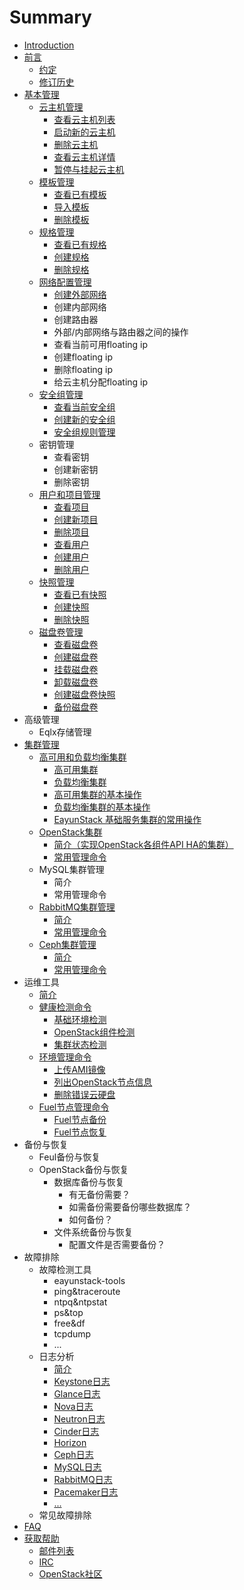 # Summary

* [Introduction](README.md)
* [前言](preface/preface.md)
   * [约定](preface/conventions.md)
   * [修订历史](preface/revision_history.md)
* [基本管理](basic_admin/basic_admin.md)
   * [云主机管理](basic_admin/instance_management/instance_management.md)
       * [查看云主机列表](basic_admin/instance_management/show_instance_list.md)
       * [启动新的云主机](basic_admin/instance_management/launch_instance.md)
       * [删除云主机](basic_admin/instance_management/delete_instance.md)
       * [查看云主机详情](basic_admin/instance_management/show_instance_detail.md)
       * [暂停与挂起云主机](basic_admin/instance_management/suspended_instance.md)
   * [模板管理](basic_admin/images_management/imange.md)
       * [查看已有模板](basic_admin/images_management/show_imange.md)
       * [导入模板](basic_admin/images_management/import_image.md)
       * [删除模板](basic_admin/images_management/delete_image.md)
   * [规格管理](basic_admin/flavors/flavors.md)
       * [查看已有规格](basic_admin/flavors/flavors_list.md)
       * [创建规格](basic_admin/flavors/flavors_create.md)
       * [删除规格](basic_admin/flavors/flavors_delete.md)
   * [网络配置管理](basic_admin/network_management/network.md)
       * [创建外部网络](basic_admin/network_management/network_create.md)
       * 创建内部网络
       * 创建路由器
       * 外部/内部网络与路由器之间的操作
       * 查看当前可用floating ip
       * 创建floating ip
       * 删除floating ip
       * 给云主机分配floating ip
   * [安全组管理](basic_admin/security_groups/security.md)
       * [查看当前安全组](basic_admin/security_groups/security_list.md)
       * [创建新的安全组](basic_admin/security_groups/security_create.md)
       * [安全组规则管理](basic_admin/security_groups/security_rule_manage.md)
   * 密钥管理
       * 查看密钥
       * 创建新密钥
       * 删除密钥
   * [用户和项目管理](basic_admin/user_project_management/user_project.md)
       * [查看项目](basic_admin/user_project_management/project_list.md)
       * [创建新项目](basic_admin/user_project_management/project_create.md)
       * [删除项目](basic_admin/user_project_management/project_delete.md)
       * [查看用户](basic_admin/user_project_management/user_list.md)
       * [创建用户](basic_admin/user_project_management/user_create.md)
       * [删除用户](basic_admin/user_project_management/user_delete.md)
   * [快照管理](basic_admin/snapshot_management/snapshot.md)
       * [查看已有快照](basic_admin/snapshot_management/snapshot_list.md)
       * [创建快照](basic_admin/snapshot_management/snapshot_create.md)
       * [删除快照](basic_admin/snapshot_management/snapshot_delete.md)
   * [磁盘卷管理](basic_admin/volumes_management/volumes.md)
       * [查看磁盘卷](basic_admin/volumes_management/volumes_list.md)
       * [创建磁盘卷](basic_admin/volumes_management/volumes_create.md)
       * [挂载磁盘卷](basic_admin/volumes_management/volumes_launch.md)
       * [卸载磁盘卷](basic_admin/volumes_management/volumes_delete_attach.md)
       * [创建磁盘卷快照](basic_admin/volumes_management/volumes_snapshot.md)
       * [备份磁盘卷](basic_admin/volumes_management/volumes_backup.md)
* 高级管理
   * Eqlx存储管理
* [集群管理](cluster_admin/cluster_admin.md)
   * [高可用和负载均衡集群](cluster_admin/ha_and_lb/introduction.md)
       * [高可用集群](cluster_admin/ha_and_lb/high_availability.md)
       * [负载均衡集群](cluster_admin/ha_and_lb/load_balance.md)
       * [高可用集群的基本操作](cluster_admin/ha_and_lb/ha_operations.md)
       * [负载均衡集群的基本操作](cluster_admin/ha_and_lb/lb_operations.md)
       * [EayunStack 基础服务集群的常用操作](cluster_admin/ha_and_lb/eayunstack_cluster_operations.md)
   * [OpenStack集群](cluster_admin/openstack-intro.md)
       * [简介（实现OpenStack各组件API HA的集群）](cluster_admin/openstack-intro.md)
       * [常用管理命令](cluster_admin/openstack-admin.md)       
   * MySQL集群管理
       * 简介
       * 常用管理命令
   * [RabbitMQ集群管理](cluster_admin/rabbitmq/rabbitmq_cluster.md)
       * [简介](cluster_admin/rabbitmq/rabbitmq_intro.md)
       * [常用管理命令](cluster_admin/rabbitmq/rabbitmq_operations.md)
   * [Ceph集群管理](cluster_admin/ceph-intro.md)
       * [简介](cluster_admin/ceph-intro.md)
       * [常用管理命令](cluster_admin/ceph-admin.md)
* 运维工具
   * [简介](operation_tools/introduction.md)
   * [健康检测命令](operation_tools/health_check/health_check.md)
       * [基础环境检测](operation_tools/health_check/check_environment.md)
       * [OpenStack组件检测](operation_tools/health_check/check_openstack_component.md)
       * [集群状态检测](operation_tools/health_check/check_cluster.md)
   * [环境管理命令](operation_tools/environment_management/environment_management.md)
       * [上传AMI镜像](operation_tools/environment_management/ami.md)
       * [列出OpenStack节点信息](operation_tools/environment_management/openstack.md)
       * [删除错误云硬盘](operation_tools/environment_management/delete_volume.md)
   * [Fuel节点管理命令](operation_tools/fuel_management/fuel_management.md)
       * [Fuel节点备份](operation_tools/fuel_management/fuel_backup.md)
       * [Fuel节点恢复](operation_tools/fuel_management/fuel_restore.md)
* 备份与恢复
   * Feul备份与恢复
   * OpenStack备份与恢复
       * 数据库备份与恢复
           * 有无备份需要？
           * 如需备份需要备份哪些数据库？
           * 如何备份？
       * 文件系统备份与恢复
           * 配置文件是否需要备份？
* 故障排除
   * 故障检测工具
       * eayunstack-tools
       * ping&traceroute
       * ntpq&ntpstat
       * ps&top
       * free&df
       * tcpdump
       * ...
   * 日志分析
       * [简介](troubleshooting/log_analysis/intro.md)
       * [Keystone日志](troubleshooting/log_analysis/keystone_log.md)
       * [Glance日志](troubleshooting/log_analysis/glance_log.md)
       * [Nova日志](troubleshooting/log_analysis/nova_log.md)
       * [Neutron日志](troubleshooting/log_analysis/neutron_log.md)
       * [Cinder日志](troubleshooting/log_analysis/cinder_log.md)
       * [Horizon](troubleshooting/log_analysis/horizon_log.md)
       * [Ceph日志](troubleshooting/log_analysis/ceph_log.md)
       * [MySQL日志](troubleshooting/log_analysis/mysql_log.md)
       * [RabbitMQ日志](troubleshooting/log_analysis/rabbitmq_log.md)
       * [Pacemaker日志](troubleshooting/log_analysis/pacemaker_log.md)
       * [...](troubleshooting/log_analysis/etc.md)
   * 常见故障排除
* [FAQ](FAQ/faq.md)
* [获取帮助](help/help.md)
   * [邮件列表](help/email.md)
   * [IRC](help/irc.md)
   * [OpenStack社区](help/fuel_openstack_community.md)

